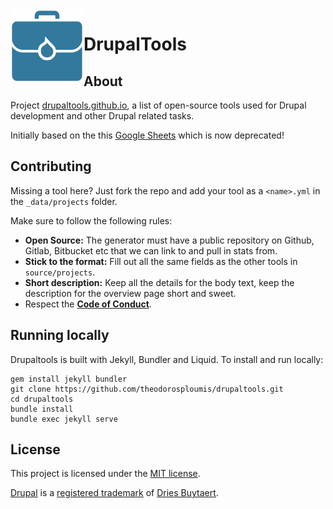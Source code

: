 <img src="img/logo.png" align="left" alt="Drupaltools logo">

# DrupalTools

## About

Project [drupaltools.github.io](https://drupaltools.github.io/), a list of open-source tools used for Drupal development and other Drupal related tasks.

Initially based on the this [Google Sheets](https://docs.google.com/spreadsheets/d/1EWmxQMMekc0fMoMl16HyLt0i8yCRBT5wAVuy66Bi4kI)
which is now deprecated!

## Contributing

Missing a tool here? Just fork the repo and add your tool as a `<name>.yml` in the `_data/projects` folder.

Make sure to follow the following rules:

 - **Open Source:** The generator must have a public repository on Github, Gitlab, Bitbucket etc that we can link to and pull in stats from.
 - **Stick to the format:** Fill out all the same fields as the other tools in `source/projects`.
 - **Short description:** Keep all the details for the body text, keep the description for the overview page short and sweet.
 - Respect the **[Code of Conduct](blob/master/CODE_OF_CONDUCT.md)**.

## Running locally

Drupaltools is built with Jekyll, Bundler and Liquid. To install and run locally:

```
gem install jekyll bundler
git clone https://github.com/theodorosploumis/drupaltools.git
cd drupaltools
bundle install
bundle exec jekyll serve
```

## License
This project is licensed under the [MIT license](http://opensource.org/licenses/MIT).

[Drupal](https://www.drupal.org) is a [registered trademark](http://drupal.com/trademark) of [Dries Buytaert](http://buytaert.net/).
